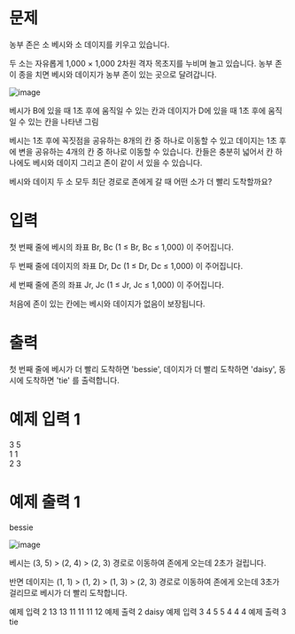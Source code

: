 # 문제
농부 존은 소 베시와 소 데이지를 키우고 있습니다.

두 소는 자유롭게 1,000 × 1,000 2차원 격자 목초지를 누비며 놀고 있습니다. 농부 존이 종을 치면 베시와 데이지가 농부 존이 있는 곳으로 달려갑니다. 

![image](https://user-images.githubusercontent.com/45219806/103256897-38cf4680-49d2-11eb-9e89-2e8965b81c00.png)

베시가 B에 있을 때 1초 후에 움직일 수 있는 칸과 데이지가 D에 있을 때 1초 후에 움직일 수 있는 칸을 나타낸 그림
 

베시는 1초 후에 꼭짓점을 공유하는 8개의 칸 중 하나로 이동할 수 있고 데이지는 1초 후에 변을 공유하는 4개의 칸 중 하나로 이동할 수 있습니다. 칸들은 충분히 넓어서 칸 하나에도 베시와 데이지 그리고 존이 같이 서 있을 수 있습니다. 

베시와 데이지 두 소 모두 최단 경로로 존에게 갈 때 어떤 소가 더 빨리 도착할까요?

# 입력
첫 번째 줄에 베시의 좌표 Br, Bc (1 ≤ Br, Bc ≤ 1,000) 이 주어집니다.

두 번째 줄에 데이지의 좌표 Dr, Dc (1 ≤ Dr, Dc ≤ 1,000) 이 주어집니다.

세 번째 줄에 존의 좌표 Jr, Jc (1 ≤ Jr, Jc ≤ 1,000) 이 주어집니다.

처음에 존이 있는 칸에는 베시와 데이지가 없음이 보장됩니다.

# 출력
첫 번째 줄에 베시가 더 빨리 도착하면 'bessie', 데이지가 더 빨리 도착하면 'daisy', 동시에 도착하면 'tie' 를 출력합니다.

# 예제 입력 1 
3 5  
1 1  
2 3  
# 예제 출력 1 
bessie

![image](https://user-images.githubusercontent.com/45219806/103256900-3bca3700-49d2-11eb-9ea6-1c0f9a0634a1.png)

베시는 (3, 5) > (2, 4) > (2, 3) 경로로 이동하여 존에게 오는데 2초가 걸립니다.

반면 데이지는 (1, 1) > (1, 2) > (1, 3) > (2, 3) 경로로 이동하여 존에게 오는데 3초가 걸리므로 베시가 더 빨리 도착합니다.

예제 입력 2 
13 13
11 11
11 12
예제 출력 2 
daisy
예제 입력 3 
4 5
5 4
4 4
예제 출력 3 
tie
